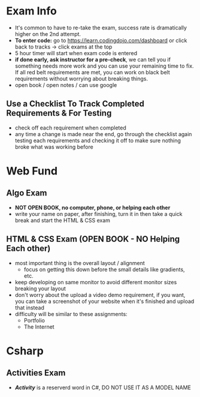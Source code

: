 # Exam Info
- It's common to have to re-take the exam, success rate is dramatically higher on the 2nd attempt.
- **To enter code:** go to https://learn.codingdojo.com/dashboard or click back to tracks -> click exams at the top
- 5 hour timer will start when exam code is entered
- **if done early, ask instructor for a pre-check**, we can tell you if something needs more work and you can use your remaining time to fix. If all red belt requirements are met, you can work on black belt requirements without worrying about breaking things.
- open book / open notes / can use google

## Use a Checklist To Track Completed Requirements & For Testing
- check off each requirement when completed
- any time a change is made near the end, go through the checklist again testing each requirements and checking it off to make sure nothing broke what was working before

# Web Fund
## Algo Exam
- **NOT OPEN BOOK, no computer, phone, or helping each other**
- write your name on paper, after finishing, turn it in then take a quick break and start the HTML & CSS exam

## HTML & CSS Exam (**OPEN BOOK** - NO Helping Each other)
- most important thing is the overall layout / alignment
  - focus on getting this down before the small details like gradients, etc.
- keep developing on same monitor to avoid different monitor sizes breaking your layout
- don't worry about the upload a video demo requirement, if you want, you can take a screenshot of your website when it's finished and upload that instead
- difficulty will be similar to these assignments:
  - Portfolio
  - The Internet

# Csharp
## Activities Exam
- ***Activity*** is a reserverd word in C#, DO NOT USE IT AS A MODEL NAME